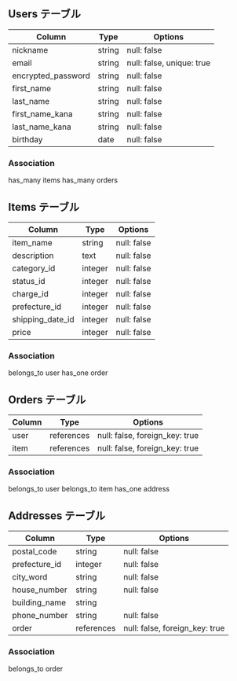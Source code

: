 ## Users テーブル

|Column            |Type   |Options                  |
|------------------|-------|-------------------------|
|nickname          |string |null: false              |
|email             |string |null: false, unique: true|
|encrypted_password|string |null: false              |
|first_name        |string |null: false              |
|last_name         |string |null: false              |
|first_name_kana   |string |null: false              |
|last_name_kana    |string |null: false              |
|birthday          |date   |null: false              |



### Association
has_many items
has_many orders


## Items テーブル

|Column                 |Type    |Options    |
|-----------------------|--------|-----------|
|item_name              |string  |null: false|
|description            |text    |null: false|
|category_id            |integer |null: false|
|status_id              |integer |null: false|
|charge_id              |integer |null: false|
|prefecture_id          |integer |null: false|
|shipping_date_id       |integer |null: false|
|price                  |integer |null: false|



### Association
belongs_to user
has_one order


## Orders テーブル

|Column |Type      |Options                        |
|-------|----------|-------------------------------|
|user   |references|null: false, foreign_key: true |
|item   |references|null: false, foreign_key: true |

### Association
belongs_to user
belongs_to item
has_one address


## Addresses テーブル

|Column           |Type       |Options                        | 
|-----------------|-----------|-------------------------------|
|postal_code      |string     |null: false                    |
|prefecture_id    |integer    |null: false                    |
|city_word        |string     |null: false                    |
|house_number     |string     |null: false                    |
|building_name    |string     |                               |
|phone_number     |string     |null: false                    |
|order            |references |null: false, foreign_key: true |

### Association
belongs_to order